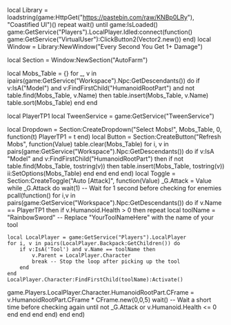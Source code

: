 local Library = loadstring(game:HttpGet("https://pastebin.com/raw/KNBp0LRy"), "Coastified UI")()
repeat wait() until game:IsLoaded()
game:GetService("Players").LocalPlayer.Idled:connect(function()
game:GetService("VirtualUser"):ClickButton2(Vector2.new())
end)
local Window = Library:NewWindow("Every Second You Get 1+ Damage")

local Section = Window:NewSection("AutoFarm")

local Mobs_Table = {}
for _, v in ipairs(game:GetService("Workspace").Npc:GetDescendants()) do
    if v:IsA("Model") and v:FindFirstChild("HumanoidRootPart") and not table.find(Mobs_Table, v.Name) then
        table.insert(Mobs_Table, v.Name)
        table.sort(Mobs_Table)
    end
end

local PlayerTP1
local TweenService = game:GetService("TweenService")

local Dropdown = Section:CreateDropdown("Select Mobs!", Mobs_Table, 0, function(t)
    PlayerTP1 = t
end)
local Button = Section:CreateButton("Refresh Mobs", function(Value)
    table.clear(Mobs_Table)
    for i, v in pairs(game:GetService("Workspace").Npc:GetDescendants()) do
        if v:IsA "Model" and v:FindFirstChild("HumanoidRootPart") then
            if not table.find(Mobs_Table, tostring(v)) then
                table.insert(Mobs_Table, tostring(v))
                ii:SetOptions(Mobs_Table)
            end
        end
    end
end)
local Toggle = Section:CreateToggle("Auto [Attack]", function(Value)
_G.Attack = Value
while _G.Attack do
wait(1)  -- Wait for 1 second before checking for enemies
pcall(function()
for i,v in pairs(game:GetService("Workspace").Npc:GetDescendants()) do
if v.Name == PlayerTP1 then
if v.Humanoid.Health > 0 then
repeat
    local toolName = "RainbowSword" -- Replace "YourToolNameHere" with the name of your tool

    local LocalPlayer = game:GetService("Players").LocalPlayer
    for i, v in pairs(LocalPlayer.Backpack:GetChildren()) do
        if v:IsA('Tool') and v.Name == toolName then
            v.Parent = LocalPlayer.Character
            break -- Stop the loop after picking up the tool
        end
    end 
    LocalPlayer.Character:FindFirstChild(toolName):Activate()    
game.Players.LocalPlayer.Character.HumanoidRootPart.CFrame = v.HumanoidRootPart.CFrame * CFrame.new(0,0,5)
wait()  -- Wait a short time before checking again
until not _G.Attack or v.Humanoid.Health <= 0
end
end
end
end)
end
end)
